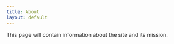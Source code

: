 ```yaml
---
title: About
layout: default
---
```


This page will contain information about the site and its mission.
